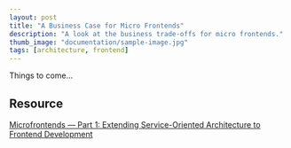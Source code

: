 ```yaml
---
layout: post
title: "A Business Case for Micro Frontends"
description: "A look at the business trade-offs for micro frontends."
thumb_image: "documentation/sample-image.jpg"
tags: [architecture, frontend]
---
```


Things to come...

## Resource

[Microfrontends — Part 1: Extending Service-Oriented Architecture to Frontend Development](https://medium.com/stepstone-tech/microfrontends-extending-service-oriented-architecture-to-frontend-development-part-1-120b71c87b68)